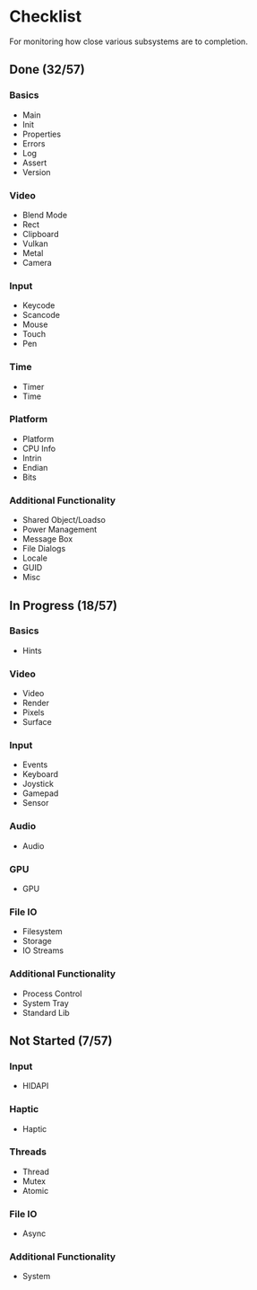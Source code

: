 # Checklist
For monitoring how close various subsystems are to completion.

## Done (32/57)

### Basics
* Main
* Init
* Properties
* Errors
* Log
* Assert
* Version

### Video
* Blend Mode
* Rect
* Clipboard
* Vulkan
* Metal
* Camera

### Input
* Keycode
* Scancode
* Mouse
* Touch
* Pen

### Time
* Timer
* Time

### Platform
* Platform
* CPU Info
* Intrin
* Endian
* Bits

### Additional Functionality
* Shared Object/Loadso
* Power Management
* Message Box
* File Dialogs
* Locale
* GUID
* Misc

## In Progress (18/57)

### Basics
* Hints

### Video
* Video
* Render
* Pixels
* Surface

### Input
* Events
* Keyboard
* Joystick
* Gamepad
* Sensor

### Audio
* Audio

### GPU
* GPU

### File IO
* Filesystem
* Storage
* IO Streams

### Additional Functionality
* Process Control
* System Tray
* Standard Lib

## Not Started (7/57)

### Input
* HIDAPI

### Haptic
* Haptic

### Threads
* Thread
* Mutex
* Atomic

### File IO
* Async

### Additional Functionality
* System

